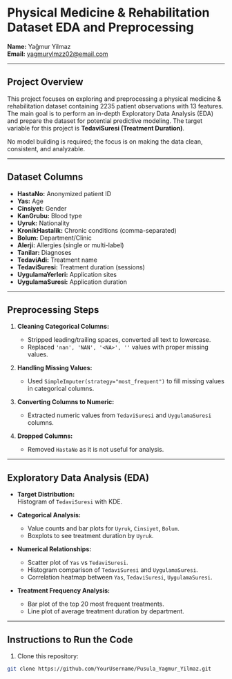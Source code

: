 # Physical Medicine & Rehabilitation Dataset EDA and Preprocessing

**Name:** Yağmur Yilmaz  
**Email:** yagmurylmzz02@email.com  

---

## Project Overview

This project focuses on exploring and preprocessing a physical medicine & rehabilitation dataset containing 2235 patient observations with 13 features. The main goal is to perform an in-depth Exploratory Data Analysis (EDA) and prepare the dataset for potential predictive modeling. The target variable for this project is **TedaviSuresi (Treatment Duration)**.  

No model building is required; the focus is on making the data clean, consistent, and analyzable.

---

## Dataset Columns

- **HastaNo:** Anonymized patient ID  
- **Yas:** Age  
- **Cinsiyet:** Gender  
- **KanGrubu:** Blood type  
- **Uyruk:** Nationality  
- **KronikHastalik:** Chronic conditions (comma-separated)  
- **Bolum:** Department/Clinic  
- **Alerji:** Allergies (single or multi-label)  
- **Tanilar:** Diagnoses  
- **TedaviAdi:** Treatment name  
- **TedaviSuresi:** Treatment duration (sessions)  
- **UygulamaYerleri:** Application sites  
- **UygulamaSuresi:** Application duration  

---

## Preprocessing Steps

1. **Cleaning Categorical Columns:**  
   - Stripped leading/trailing spaces, converted all text to lowercase.  
   - Replaced `'nan', 'NAN', '<NA>', ''` values with proper missing values.

2. **Handling Missing Values:**  
   - Used `SimpleImputer(strategy="most_frequent")` to fill missing values in categorical columns.  

3. **Converting Columns to Numeric:**  
   - Extracted numeric values from `TedaviSuresi` and `UygulamaSuresi` columns.  

4. **Dropped Columns:**  
   - Removed `HastaNo` as it is not useful for analysis.  

---

## Exploratory Data Analysis (EDA)

- **Target Distribution:**  
  Histogram of `TedaviSuresi` with KDE.

- **Categorical Analysis:**  
  - Value counts and bar plots for `Uyruk`, `Cinsiyet`, `Bolum`.  
  - Boxplots to see treatment duration by `Uyruk`.

- **Numerical Relationships:**  
  - Scatter plot of `Yas` vs `TedaviSuresi`.  
  - Histogram comparison of `TedaviSuresi` and `UygulamaSuresi`.  
  - Correlation heatmap between `Yas`, `TedaviSuresi`, `UygulamaSuresi`.

- **Treatment Frequency Analysis:**  
  - Bar plot of the top 20 most frequent treatments.  
  - Line plot of average treatment duration by department.

---

## Instructions to Run the Code

1. Clone this repository:
```bash
git clone https://github.com/YourUsername/Pusula_Yagmur_Yilmaz.git

